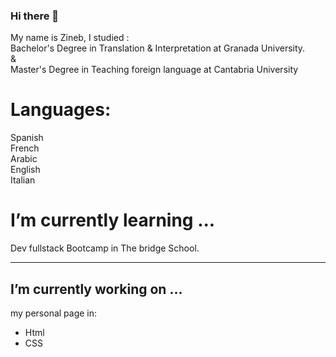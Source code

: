 ### Hi there 💟
My name is Zineb, I studied :  
Bachelor's Degree in Translation & Interpretation at Granada University.  
&  
Master's Degree in Teaching foreign language at Cantabria University

# Languages:

Spanish  
French  
Arabic  
English  
Italian  


# I’m currently learning ...

 Dev fullstack Bootcamp in The bridge School.  
 - - -

## I’m currently working on ...
my personal page in:  
* Html
* CSS


<!--
**zinGit-Dev/zinGit-Dev** is a ✨ _special_ ✨ repository because its `README.md` (this file) appears on your GitHub profile.

Here are some ideas to get you started:

- 🔭 I’m currently working on ...
- 🌱 I’m currently learning ...
- 👯 I’m looking to collaborate on ...
- 🤔 I’m looking for help with ...
- 💬 Ask me about ...
- 📫 How to reach me: ...
- 😄 Pronouns: ...
- ⚡ Fun fact: ...
-->
